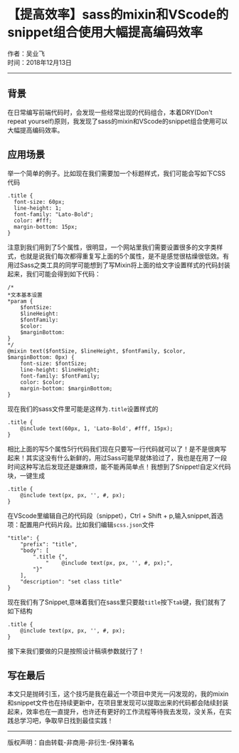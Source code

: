 # 【提高效率】sass的mixin和VScode的snippet组合使用大幅提高编码效率
作者：吴业飞  
时间：2018年12月13日   
 
---
## 背景
在日常编写前端代码时，会发现一些经常出现的代码组合，本着DRY(Don't repeat yourself)原则，我发现了sass的mixin和VScode的snippet组合使用可以大幅提高编码效率。
## 应用场景
举一个简单的例子。比如现在我们需要加一个标题样式，我们可能会写如下CSS代码  

	.title {
	  font-size: 60px;
	  line-height: 1;
	  font-family: "Lato-Bold";
	  color: #fff;
	  margin-bottom: 15px;
	}
注意到我们用到了5个属性，很明显，一个网站里我们需要设置很多的文字类样式，也就是说我们每次都得重复写上面的5个属性，是不是感觉很枯燥很低效。有用过Sass之类工具的同学可能想到了写Mixin将上面的给文字设置样式的代码封装起来，我们可能会得到如下代码：  
  
	/*
	*文本基本设置
	*param {
		$fontSize: 
		$lineHeight: 
		$fontFamily: 
		$color: 
		$marginBottom: 
	}
	*/
	@mixin text($fontSize, $lineHeight, $fontFamily, $color, $marginBottom: 0px) {
		font-size: $fontSize;
		line-height: $lineHeight;
		font-family: $fontFamily;
		color: $color;
		margin-bottom: $marginBottom;
	}  
现在我们的sass文件里可能是这样为`.title`设置样式的  

	.title {
	    @include text(60px, 1, 'Lato-Bold', #fff, 15px);
	}
相比上面的写5个属性5行代码我们现在只要写一行代码就可以了！是不是很爽写起来！其实这没有什么新鲜的，用过Sass可能早就体验过了，我也是在用了一段时间这种写法后发现还是嫌麻烦，能不能再简单点！我想到了Snippet!自定义代码块，一键生成   
 
	.title {
	    @include text(px, px, '', #, px);
	}  
在VScode里编辑自己的代码段（snippet），Ctrl + Shift + p,输入snippet,首选项：配置用户代码片段。比如我们编辑`scss.json`文件  
 
	"title": {
		"prefix": "title",
		"body": [
			".title {",
				"    @include text(px, px, '', #, px);",
			"}"
		],
		"description": "set class title"
	}  
现在我们有了Snippet,意味着我们在sass里只要敲`title`按下`tab`键，我们就有了如下结构  

	.title {
	    @include text(px, px, '', #, px);
	}   
接下来我们要做的只是按照设计稿填参数就行了！
## 写在最后
本文只是抛砖引玉，这个技巧是我在最近一个项目中灵光一闪发现的，我的mixin和snippet文件也在持续更新中，在项目里发现可以提取出来的代码都会陆续封装起来，效率也在一直提升，也许还有更好的工作流程等待我去发现，没关系，在实践总学习吧，争取早日找到最佳实践！
	
---

版权声明：自由转载-非商用-非衍生-保持署名
